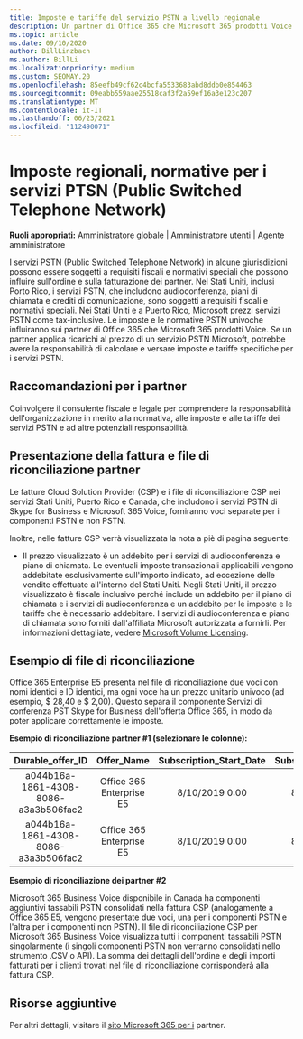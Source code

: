 ```yaml
---
title: Imposte e tariffe del servizio PSTN a livello regionale
description: Un partner di Office 365 che Microsoft 365 prodotti Voice può essere soggetto a imposte, tariffe o requisiti normativi per i servizi PSTN.
ms.topic: article
ms.date: 09/10/2020
author: BillLinzbach
ms.author: BillLi
ms.localizationpriority: medium
ms.custom: SEOMAY.20
ms.openlocfilehash: 85eefb49cf62c4bcfa5533683abd8ddb0e854463
ms.sourcegitcommit: 09eabb559aae25518caf3f2a59ef16a3e123c207
ms.translationtype: MT
ms.contentlocale: it-IT
ms.lasthandoff: 06/23/2021
ms.locfileid: "112490071"
---
```

# <a name="regional-taxes-regulations-for-public-switched-telephone-network-ptsn-services"></a>Imposte regionali, normative per i servizi PTSN (Public Switched Telephone Network)

**Ruoli appropriati:** Amministratore globale | Amministratore utenti | Agente amministratore

I servizi PSTN (Public Switched Telephone Network) in alcune giurisdizioni possono essere soggetti a requisiti fiscali e normativi speciali che possono influire sull'ordine e sulla fatturazione dei partner. Nel Stati Uniti, inclusi Porto Rico, i servizi PSTN, che includono audioconferenza, piani di chiamata e crediti di comunicazione, sono soggetti a requisiti fiscali e normativi speciali. Nei Stati Uniti e a Puerto Rico, Microsoft prezzi servizi PSTN come tax-inclusive.  Le imposte e le normative PSTN univoche influiranno sui partner di Office 365 che Microsoft 365 prodotti Voice.  Se un partner applica ricarichi al prezzo di un servizio PSTN Microsoft, potrebbe avere la responsabilità di calcolare e versare imposte e tariffe specifiche per i servizi PSTN.

## <a name="partner-recommendations"></a>Raccomandazioni per i partner

Coinvolgere il consulente fiscale e legale per comprendere la responsabilità dell'organizzazione in merito alla normativa, alle imposte e alle tariffe dei servizi PSTN e ad altre potenziali responsabilità.

## <a name="invoice-presentation-and-partner-reconciliation-file"></a>Presentazione della fattura e file di riconciliazione partner

Le fatture Cloud Solution Provider (CSP) e i file di riconciliazione CSP nei servizi Stati Uniti, Puerto Rico e Canada, che includono i servizi PSTN di Skype for Business e Microsoft 365 Voice, forniranno voci separate per i componenti PSTN e non PSTN.

Inoltre, nelle fatture CSP verrà visualizzata la nota a piè di pagina seguente:

* Il prezzo visualizzato è un addebito per i servizi di audioconferenza e piano di chiamata.  Le eventuali imposte transazionali applicabili vengono addebitate esclusivamente sull'importo indicato, ad eccezione delle vendite effettuate all'interno del Stati Uniti.  Negli Stati Uniti, il prezzo visualizzato è fiscale inclusivo perché include un addebito per il piano di chiamata e i servizi di audioconferenza e un addebito per le imposte e le tariffe che è necessario addebitare.  I servizi di audioconferenza e piano di chiamata sono forniti dall'affiliata Microsoft autorizzata a fornirli.  Per informazioni dettagliate, vedere [Microsoft Volume Licensing](https://go.microsoft.com/fwlink/?LinkId=690247).

## <a name="reconciliation-file-example"></a>Esempio di file di riconciliazione

Office 365 Enterprise E5 presenta nel file di riconciliazione due voci con nomi identici e ID identici, ma ogni voce ha un prezzo unitario univoco (ad esempio, $ 28,40 e $ 2,00). Questo separa il componente Servizi di conferenza PST Skype for Business dell'offerta Office 365, in modo da poter applicare correttamente le imposte.

**Esempio di riconciliazione partner #1 (selezionare le colonne):**

|**Durable_offer_ID**|**Offer_Name**|**Subscription_Start_Date**|**Subscription_End_Date**|**Charge_Start_Date**|**Charge_End_Date**|**Charge_Type**|**Unit_Price**|
|:----:|:----:|:----:|:----:|:----:|:----:|:----:|:----:|
|a044b16a-1861-4308-8086-a3a3b506fac2   |Office 365 Enterprise E5   |8/10/2019 0:00   |8/11/2019 0:00   |8/11/2019 0:00|9/10/2019 0:00   |Tariffa periodica   |28,40   |
|a044b16a-1861-4308-8086-a3a3b506fac2   |Office 365 Enterprise E5   |8/10/2019 0:00   |8/11/2019 0:00   |8/11/2019 0:00   |9/10/2019 0:00   |Tariffa periodica   |2,00   |

**Esempio di riconciliazione dei partner #2**

Microsoft 365 Business Voice disponibile in Canada ha componenti aggiuntivi tassabili PSTN consolidati nella fattura CSP (analogamente a Office 365 E5, vengono presentate due voci, una per i componenti PSTN e l'altra per i componenti non PSTN).  Il file di riconciliazione CSP per Microsoft 365 Business Voice visualizza tutti i componenti tassabili PSTN singolarmente (i singoli componenti PSTN non verranno consolidati nello strumento .CSV o API).  La somma dei dettagli dell'ordine e degli importi fatturati per i clienti trovati nel file di riconciliazione corrisponderà alla fattura CSP.

## <a name="additional-resources"></a>Risorse aggiuntive
Per altri dettagli, visitare il [sito Microsoft 365 per i](https://www.microsoft.com/microsoft-365/partners/) partner.

